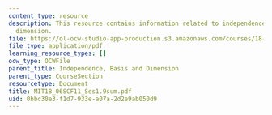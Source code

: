 ```yaml
---
content_type: resource
description: This resource contains information related to independence, basis, and
  dimension.
file: https://ol-ocw-studio-app-production.s3.amazonaws.com/courses/18-06sc-linear-algebra-fall-2011/0bbc30e3f1d7933ea07a2d2e9ab050d9_MIT18_06SCF11_Ses1.9sum.pdf
file_type: application/pdf
learning_resource_types: []
ocw_type: OCWFile
parent_title: Independence, Basis and Dimension
parent_type: CourseSection
resourcetype: Document
title: MIT18_06SCF11_Ses1.9sum.pdf
uid: 0bbc30e3-f1d7-933e-a07a-2d2e9ab050d9
---
```

